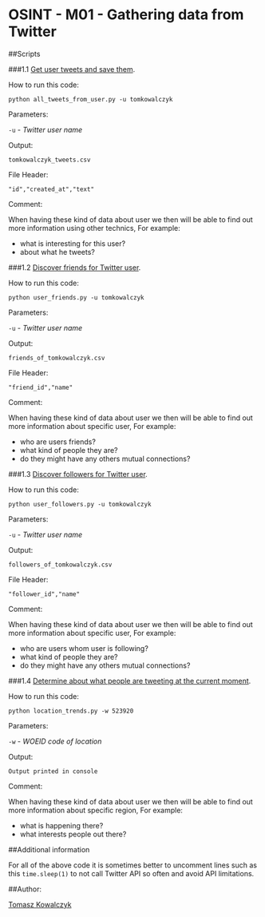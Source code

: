 OSINT - M01 - Gathering data from Twitter
=========================================

##Scripts

###1.1 [Get user tweets and save them](https://github.com/kownet/osint-series/blob/master/m01_twitter/basic/all_tweets_from_user.py).

How to run this code:

`python all_tweets_from_user.py -u tomkowalczyk` 

Parameters:

`-u` - *Twitter user name*

Output:

`tomkowalczyk_tweets.csv`

File Header:

`"id","created_at","text"`

Comment:

When having these kind of data about user we then will be able to find out more information using other technics, For example:

- what is interesting for this user?
- about what he tweets?

###1.2 [Discover friends for Twitter user](https://github.com/kownet/osint-series/blob/master/m01_twitter/basic/user_friends.py).

How to run this code:

`python user_friends.py -u tomkowalczyk` 

Parameters:

`-u` - *Twitter user name*

Output:

`friends_of_tomkowalczyk.csv`

File Header:

`"friend_id","name"`

Comment:

When having these kind of data about user we then will be able to find out more information about specific user, For example:

- who are users friends?
- what kind of people they are?
- do they might have any others mutual connections?

###1.3 [Discover followers for Twitter user](https://github.com/kownet/osint-series/blob/master/m01_twitter/basic/user_followers.py).

How to run this code:

`python user_followers.py -u tomkowalczyk` 

Parameters:

`-u` - *Twitter user name*

Output:

`followers_of_tomkowalczyk.csv`

File Header:

`"follower_id","name"`

Comment:

When having these kind of data about user we then will be able to find out more information about specific user, For example:

- who are users whom user is following?
- what kind of people they are?
- do they might have any others mutual connections?

###1.4 [Determine about what people are tweeting at the current moment](https://github.com/kownet/osint-series/blob/master/m01_twitter/basic/location_trends.py).

How to run this code:

`python location_trends.py -w 523920` 

Parameters:

`-w` - *WOEID code of location*

Output:

`Output printed in console`

Comment:

When having these kind of data about user we then will be able to find out more information about specific region, For example:

- what is happening there?
- what interests people out there?

##Additional information

For all of the above code it is sometimes better to uncomment lines such as this `time.sleep(1)` to not call Twitter API so often and avoid API limitations.

##Author:

[Tomasz Kowalczyk](http://kownet.info)